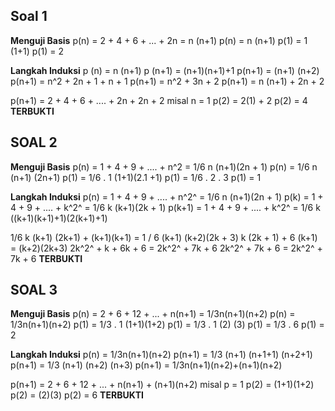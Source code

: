 ## Soal 1
**Menguji Basis**
 p(n) = 2 + 4 + 6 + ... + 2n = n (n+1)
 p(n) = n (n+1)
 p(1) = 1 (1+1)
 p(1) = 2

**Langkah Induksi**
p (n) = n (n+1)
p (n+1) = (n+1)(n+1)+1
p(n+1) = (n+1) (n+2)
p(n+1) = n^2 + 2n + 1 + n + 1
p(n+1) = n^2 + 3n + 2
p(n+1) = n (n+1) + 2n + 2

p(n+1) = 2 + 4 + 6 + .... + 2n + 2n + 2
misal n = 1
p(2)  = 2(1) + 2
p(2) = 4
**TERBUKTI**

## SOAL 2
**Menguji Basis**
p(n) = 1 + 4 + 9 + .... + n^2 = 1/6 n (n+1)(2n + 1)
p(n) = 1/6 n (n+1) (2n+1)
p(1) = 1/6 . 1 (1+1)(2.1 +1)
p(1) = 1/6 . 2 . 3
p(1) = 1

**Langkah Induksi**
p(n) = 1 + 4 + 9 + .... + n^2^ = 1/6 n (n+1)(2n + 1)
p(k) = 1 + 4 + 9 + .... + k^2^ = 1/6 k (k+1)(2k + 1)
p(k+1) = 1 + 4 + 9 + .... + k^2^ = 1/6 k ((k+1)(k+1)+1)(2(k+1)+1)

  1/6 k (k+1) (2k+1) + (k+1)(k+1) = 1 / 6 (k+1) (k+2)(2k + 3)
  k (2k + 1) + 6 (k+1) = (k+2)(2k+3)
  2k^2^ + k + 6k + 6 = 2k^2^ + 7k + 6
  2k^2^ + 7k + 6 = 2k^2^ + 7k + 6
  **TERBUKTI**

## SOAL 3
**Menguji Basis**
p(n) = 2 + 6 + 12 + ... + n(n+1) = 1/3n(n+1)(n+2)
p(n) = 1/3n(n+1)(n+2)
p(1) = 1/3 . 1 (1+1)(1+2)
p(1) = 1/3 . 1 (2) (3)
p(1) = 1/3 . 6
p(1) = 2

**Langkah Induksi**
p(n) = 1/3n(n+1)(n+2)
p(n+1) = 1/3 (n+1) (n+1+1) (n+2+1)
p(n+1) = 1/3 (n+1) (n+2) (n+3)
p(n+1) = 1/3n(n+1)(n+2)+(n+1)(n+2)

p(n+1) = 2 + 6 + 12 + ... + n(n+1) + (n+1)(n+2)
misal p = 1
p(2) = (1+1)(1+2)
p(2) = (2)(3)
p(2) = 6
**TERBUKTI**


